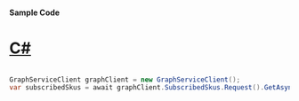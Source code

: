 #### Sample Code
# [C#](#tab/Csharp)

```C#

GraphServiceClient graphClient = new GraphServiceClient();
var subscribedSkus = await graphClient.SubscribedSkus.Request().GetAsync();

```